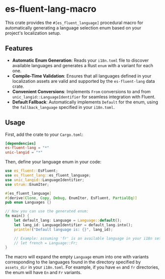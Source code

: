 # es-fluent-lang-macro

This crate provides the `#[es_fluent_language]` procedural macro for automatically generating a language selection enum based on your project's localization setup.

## Features

- **Automatic Enum Generation**: Reads your `i18n.toml` file to discover available languages and generates a Rust `enum` with a variant for each one.
- **Compile-Time Validation**: Ensures that all languages defined in your localization assets are valid and supported by the `es-fluent-lang` data crate.
- **Convenient Conversions**: Implements `From` conversions to and from `unic_langid::LanguageIdentifier` for seamless integration with Fluent.
- **Default Fallback**: Automatically implements `Default` for the enum, using the `fallback_language` specified in your `i18n.toml`.

## Usage

First, add the crate to your `Cargo.toml`:

```toml
[dependencies]
es-fluent-lang = "*"
unic-langid = "*"
```

Then, define your language enum in your code:

```rs
use es_fluent::EsFluent;
use es_fluent_lang::es_fluent_language;
use unic_langid::LanguageIdentifier;
use strum::EnumIter;

#[es_fluent_language]
#[derive(Clone, Copy, Debug, EnumIter, EsFluent, PartialEq)]
pub enum Languages {}

// Now you can use the generated enum:
fn main() {
    let default_lang: Language = Language::default();
    let lang_id: LanguageIdentifier = default_lang.into();
    println!("Default language is: {}", lang_id);

    // Example: assuming 'fr' is an available language in your i18n setup
    // let french = Language::Fr;
}
```

The macro will expand the empty `Language` enum into one with variants corresponding to the languages found in the directory specified by `assets_dir` in your `i18n.toml`. For example, if you have `en` and `fr` directories, the enum will have `En` and `Fr` variants.
